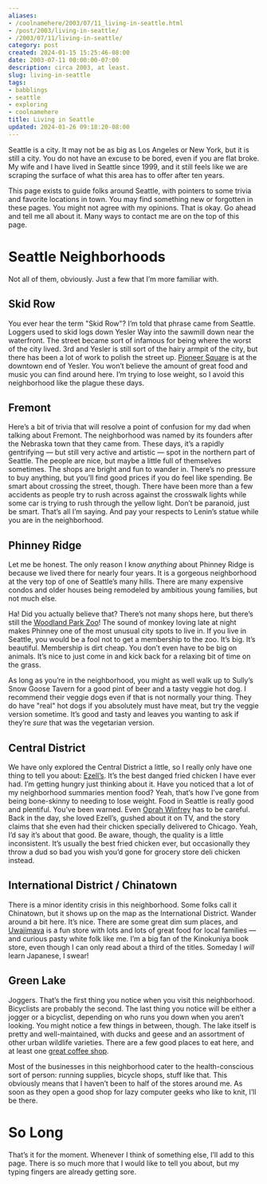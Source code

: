 ```yaml
---
aliases:
- /coolnamehere/2003/07/11_living-in-seattle.html
- /post/2003/living-in-seattle/
- /2003/07/11/living-in-seattle/
category: post
created: 2024-01-15 15:25:46-08:00
date: 2003-07-11 00:00:00-07:00
description: circa 2003, at least.
slug: living-in-seattle
tags:
- babblings
- seattle
- exploring
- coolnamehere
title: Living in Seattle
updated: 2024-01-26 09:18:20-08:00
---
```


Seattle is a city. It may not be as big as Los Angeles or New York, but it is still a city. You do not have an excuse to be bored, even if you are flat broke. My wife and I have lived in Seattle since 1999, and it still feels like we are scraping the surface of what this area has to
offer after ten years.

This page exists to guide folks around Seattle, with pointers to some trivia and favorite locations in town. You may find something new or forgotten in these pages. You might not agree with my opinions. That is okay. Go ahead and tell me all about it. Many ways to contact me are on the top of this page.

# Seattle Neighborhoods

Not all of them, obviously. Just a few that I’m more familiar with.

## Skid Row

You ever hear the term "Skid Row"? I’m told that phrase came from Seattle. Loggers used to skid logs down Yesler Way into the sawmill down near the waterfront. The street became sort of infamous for being where the worst of the city lived. 3rd and Yesler is still sort of the hairy armpit of the city, but there has been a lot of work to polish the street up. [Pioneer Square](http://www.pioneersquare.org) is at the downtown end of Yesler. You won’t believe the amount of great food and music you can find around here. I’m trying to lose weight, so I avoid this neighborhood like the plague these days.

## Fremont

Here’s a bit of trivia that will resolve a point of confusion for my dad when talking about Fremont. The neighborhood was named by its founders after the Nebraska town that they came from. These days, it’s a rapidly gentrifying — but still very active and artistic — spot in the northern part of Seattle. The people are nice, but maybe a little full of themselves sometimes. The shops are bright and fun to wander in. There’s no pressure to buy anything, but you’ll find good prices if you do feel like spending. Be smart about crossing the street, though. There have been more than a few accidents as people try to rush across against the crosswalk lights while some car is trying to rush through the yellow light. Don’t be paranoid, just be smart. That’s all I’m saying. And pay your respects to Lenin’s statue while you are in the neighborhood.

## Phinney Ridge

Let me be honest. The only reason I know *anything* about Phinney Ridge is because we lived there for nearly four years. It is a gorgeous neighborhood at the very top of one of Seattle’s many hills. There are many expensive condos and older houses being remodeled by ambitious young families, but not much else.

Ha! Did you actually believe that? There’s not many shops here, but there’s still the [Woodland Park Zoo](http://www.zoo.org/)! The sound of monkey loving late at night makes Phinney one of the most unusual city spots to live in. If you live in Seattle, you would be a fool not to get a membership to the zoo. It’s big. It’s beautiful. Membership is dirt cheap. You don’t even have to be big on animals. It’s nice to just come in and kick back for a relaxing bit of time on the grass.

As long as you’re in the neighborhood, you might as well walk up to Sully’s Snow Goose Tavern for a good pint of beer and a tasty veggie hot dog. I recommend their veggie dogs even if that is not normally your thing. They do have "real" hot dogs if you absolutely must have meat, but try the veggie version sometime. It’s good and tasty and leaves you wanting to ask if they’re *sure* that was the vegetarian version.

## Central District

We have only explored the Central District a little, so I really only have one thing to tell you about: [Ezell’s](http://www.ezellschicken.com/). It’s the best danged fried chicken I have ever had. I’m getting hungry just thinking about it. Have you noticed that a lot of my neighborhood summaries mention food? Yeah, that’s how I’ve gone from being bone-skinny to needing to lose weight. Food in Seattle is really good and plentiful. You’ve been warned. Even [Oprah Winfrey](http://www.oprah.com/index.html) has to be careful. Back in the day, she loved Ezell’s, gushed about it on TV, and the story claims that she even had their chicken specially delivered to Chicago. Yeah, I’d say it’s about that good. Be aware, though, the quality is a little inconsistent. It’s usually the best fried chicken ever, but occasionally they throw a dud so bad you wish you’d gone for grocery store deli chicken instead.

## International District / Chinatown

There is a minor identity crisis in this neighborhood. Some folks call it Chinatown, but it shows up on the map as the International District. Wander around a bit here. It’s nice. There are some great dim sum places, and [Uwajimaya](http://www.uwajimaya.com/) is a fun store with lots and lots of great food for local families — and curious pasty white folk like me. I’m a big fan of the Kinokuniya book store, even though I can only read about a third of the titles. Someday I *will* learn Japanese, I swear!

## Green Lake

Joggers. That’s the first thing you notice when you visit this neighborhood. Bicyclists are probably the second. The last thing you notice will be either a jogger or a bicyclist, depending on who runs you down when you aren’t looking. You might notice a few things in between, though. The lake itself is pretty and well-maintained, with ducks and geese and an assortment of other urban wildlife varieties. There are a few good places to eat here, and at least one [great coffee shop](http://thecoffeerevolution.com/).

Most of the businesses in this neighborhood cater to the health-conscious sort of person: running supplies, bicycle shops, stuff like that. This obviously means that I haven’t been to half of the stores around me. As soon as they open a good shop for lazy computer geeks who like to knit, I’ll be there.

# So Long

That’s it for the moment. Whenever I think of something else, I’ll add to this page. There is so much more that I would like to tell you about, but my typing fingers are already getting sore.